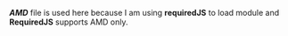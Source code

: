 _**AMD**_ file  is used here because I am using **requiredJS** to load module and **RequiredJS** supports AMD only.
